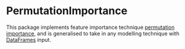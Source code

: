# PermutationImportance

This package implements feature importance technique [permutation importance](https://scikit-learn.org/stable/modules/permutation_importance.html#:~:text=The%20permutation%20feature%20importance%20is,model%20depends%20on%20the%20feature.), and is generalised to take in any modelling technique with [DataFrames](https://juliadata.github.io/DataFrames.jl/stable/) input.